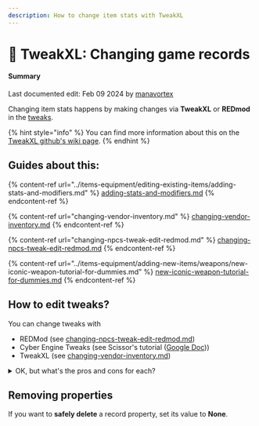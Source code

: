 ```yaml
---
description: How to change item stats with TweakXL
---
```


# 🔧 TweakXL: Changing game records

#### Summary

Last documented edit: Feb 09 2024 by [manavortex](https://app.gitbook.com/u/NfZBoxGegfUqB33J9HXuCs6PVaC3 "mention")



Changing item stats happens by making changes via **TweakXL** or **REDmod** in the [tweaks](../../tweaks/tweaks/ "mention").

{% hint style="info" %}
You can find more information about this on the [TweakXL github's wiki page](https://github.com/psiberx/cp2077-tweak-xl/wiki/YAML-Tweaks).
{% endhint %}

## Guides about this:

{% content-ref url="../items-equipment/editing-existing-items/adding-stats-and-modifiers.md" %}
[adding-stats-and-modifiers.md](../items-equipment/editing-existing-items/adding-stats-and-modifiers.md)
{% endcontent-ref %}

{% content-ref url="changing-vendor-inventory.md" %}
[changing-vendor-inventory.md](changing-vendor-inventory.md)
{% endcontent-ref %}

{% content-ref url="changing-npcs-tweak-edit-redmod.md" %}
[changing-npcs-tweak-edit-redmod.md](changing-npcs-tweak-edit-redmod.md)
{% endcontent-ref %}

{% content-ref url="../items-equipment/adding-new-items/weapons/new-iconic-weapon-tutorial-for-dummies.md" %}
[new-iconic-weapon-tutorial-for-dummies.md](../items-equipment/adding-new-items/weapons/new-iconic-weapon-tutorial-for-dummies.md)
{% endcontent-ref %}

## How to edit tweaks?

You can change tweaks with&#x20;

* REDMod (see [changing-npcs-tweak-edit-redmod.md](changing-npcs-tweak-edit-redmod.md "mention"))
* Cyber Engine Tweaks (see Scissor's tutorial ([Google Doc](https://docs.google.com/document/d/1pPN\_RiluE-4PwGWOxdEVOegfBEaEsd5APHndr82FdPo/edit)))
* &#x20;TweakXL (see [changing-vendor-inventory.md](changing-vendor-inventory.md "mention"))

<details>

<summary>OK, but what's the pros and cons for each?</summary>

[psiberx says](https://discord.com/channels/717692382849663036/953004282142163014/1177462646937763850):&#x20;

it's mostly preference but there are real advantages of TweakXL:

* proper record creation and cloning with all properties
* proper hot reload with rolling back to initial state, and not just reapplying your mod changes on top of previous run
* it's much faster when used for declarative tweaks and even for scripts (I did some optimizations for CET which reduced loading times 20x, but it needs more; for reference if we convert just the existing clothing mods to CET it'll increase game launch time in minutes)
* easier to work with arrays
* can create new stats

REDMod can do the same, but doesn't offer you hot reload features.

</details>

## Removing properties

If you want to **safely delete** a record property, set its value to **None**.&#x20;
